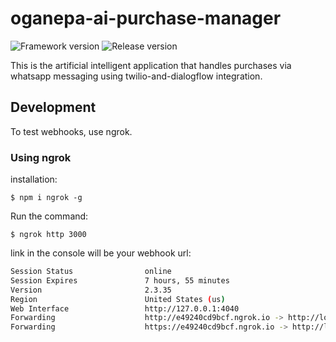 # oganepa-ai-purchase-manager  
![Framework version](https://img.shields.io/github/package-json/dependency-version/siliconbear/oganepa-ai-purchase-manager/koa?style=for-the-badge)
![Release version](https://img.shields.io/github/v/release/SiliconBear/oganepa-ai-purchase-manager?style=for-the-badge)

This is the artificial intelligent application that handles purchases via whatsapp messaging using twilio-and-dialogflow integration.

## Development

To test webhooks, use ngrok.

### Using ngrok

installation:

`$ npm i ngrok -g`

Run the command:

`$ ngrok http 3000`

link in the console will be your webhook url:

```bash
Session Status                online
Session Expires               7 hours, 55 minutes
Version                       2.3.35
Region                        United States (us)
Web Interface                 http://127.0.0.1:4040
Forwarding                    http://e49240cd9bcf.ngrok.io -> http://localhost:3
Forwarding                    https://e49240cd9bcf.ngrok.io -> http://localhost:

```
